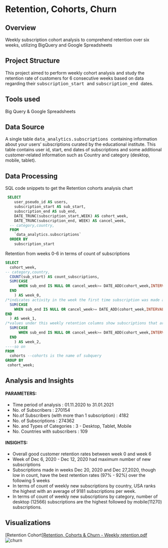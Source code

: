 # Retention, Cohorts, Churn

## Overview
Weekly subscription cohort analysis to comprehend retention over six weeks, utilizing BigQuery and Google Spreadsheets

## Project Structure
This project aimed to perform weekly cohort analysis and study the retention rate of customers for 6 consecutive weeks based on data regarding their <kbd> subscription_start </kbd> and <kbd> subscription_end </kbd> dates.

## Tools used
Big Query & Google Spreadsheets

## Data Source
A single table <kbd> data_analytics.subscriptions </kbd> containing information about your users’ subscriptions curated by the educational institute. This table contains user id, start, end dates of subscriptions and some additional customer-related information such as Country and category (desktop, mobile, tablet).

## Data Processing
SQL code snippets to get the Retention cohorts analysis chart
```sql
 SELECT
    user_pseudo_id AS users,
    subscription_start AS sub_start,
    subscription_end AS sub_end,
    DATE_TRUNC(subscription_start,WEEK) AS cohort_week,
    DATE_TRUNC(subscription_end, WEEK) AS cancel_week,
  -- category,country,
  FROM
    `data_analytics.subscriptions`
  ORDER BY
    subscription_start
```
Retention from weeks 0-6 in terms of count of subscriptions
```sql
SELECT
  cohort_week,
-- category,country,
  COUNT(sub_start) AS count_subscriptions,
  SUM(CASE
      WHEN sub_end IS NULL OR cancel_week>= DATE_ADD(cohort_week,INTERVAL 1 WEEK) THEN 1
  END
    ) AS week_0,
/*indicates activity in the week the first time subscription was made and if users unsubscribed in the same week as subscription then the rentention in week 0 is less than 100%, can be replaced with logic cohort_week!= cancel_week*/
  SUM(CASE
    WHEN sub_end IS NULL OR cancel_week>= DATE_ADD(cohort_week,INTERVAL 2 WEEK) THEN 1
END
  ) AS week_1,
/*values under this weekly retention columns show subscriptions that are still active in that week(week1, 2...etc), so subscriptions that stayed 1, 2, 3,.. weeks after they initially subscribed*/
  SUM(CASE
      WHEN sub_end IS NULL OR cancel_week>= DATE_ADD(cohort_week,INTERVAL 3 WEEK) THEN 1
  END
    ) AS week_2,
----so on
FROM
  cohorts --cohorts is the name of subquery
GROUP BY
 cohort_week;
```
## Analysis and Insights
#### PARAMETERS:
+ Time period of analysis : 01.11.2020 to 31.01.2021
+ No. of Subscribers : 270154
+ No.of Subscribers (with more than 1 subscription) : 4182
+ No. of Subscriptions : 274362
+ No. and Types of Categories : 3 - Desktop, Tablet, Mobile
+ No. Countries with subscribers : 109

#### INSIGHTS:
+ Overall good customer retention rates between week 0 and week 6
+ Week of Dec 6, 2020 - Dec 12, 2020 had maximum number of new subscriptions
+ Subscriptions made in weeks Dec 20, 2020 and Dec 27,2020, though low in count, have the best retention rates (97% - 92%) over the following 5 weeks
+ In terms of count of weekly new subscriptions by country, USA ranks the highest with an average of 9181 subscriptions per week.
+ In terms of count of weekly new subscriptions by category, number of desktop (12566) subscriptions are the highest followed by mobile(11270) subscriptions.

## Visualizations
[Retention Cohort][Retention, Cohorts & Churn - Weekly retention.pdf](https://github.com/ammu993/Retention-cohorts-churn/files/14173111/Retention.Cohorts.Churn.-.Weekly.retention.pdf)
![churn](https://github.com/ammu993/Retention-cohorts-churn/assets/74145869/b0f663cf-eae5-4dac-ab81-741ec4ca22df)




